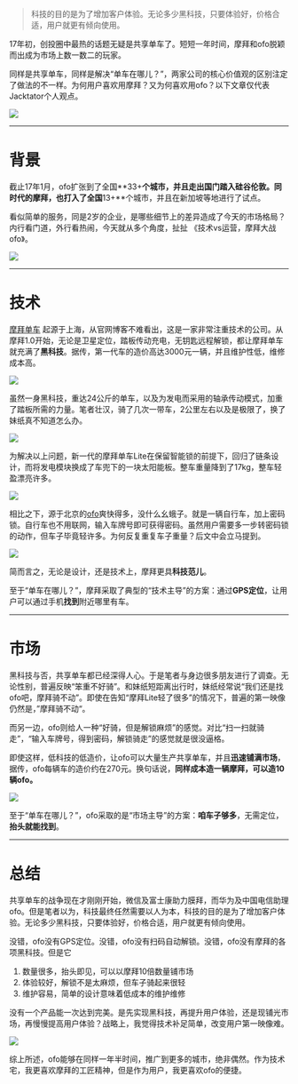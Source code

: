 > 科技的目的是为了增加客户体验。无论多少黑科技，只要体验好，价格合适，用户就更有倾向使用。

17年初，创投圈中最热的话题无疑是共享单车了。短短一年时间，摩拜和ofo脱颖而出成为市场上数一数二的玩家。

同样是共享单车，同样是解决“单车在哪儿？”，两家公司的核心价值观的区别注定了做法的不一样。为何用户喜欢用摩拜？又为何喜欢用ofo？以下文章仅代表Jacktator个人观点。

![](/assets/sharing-bike-banner.jpg)

---

# 背景

截止17年1月，ofo扩张到了全国**33+**个城市，并且走出国门踏入硅谷伦敦。同时代的摩拜，也打入了全国**13+**个城市，并且在新加坡等地进行了试点。

看似简单的服务，同是2岁的企业，是哪些细节上的差异造成了今天的市场格局？内行看门道，外行看热闹，今天就从多个角度，扯扯 《技术vs运营，摩拜大战ofo》。

![](/assets/bike-share.jpg)

---

# 技术

[摩拜单车](http://mobike.com/cn/) 起源于上海，从官网博客不难看出，这是一家非常注重技术的公司。从摩拜1.0开始，无论是卫星定位，踏板传动充电，无钥匙远程解锁，都让摩拜单车就充满了**黑科技**。据传，第一代车的造价高达3000元一辆，并且维护性低，维修成本高。

![](/assets/20170106102533772.png)

虽然一身黑科技，重达24公斤的单车，以及为发电而采用的轴承传动模式，加重了踏板所需的力量。笔者壮汉，骑了几次一带车，2公里左右以及是极限了，换了妹纸真不知道怎么办。

![](/assets/19c689fb2d5c4c38bfc8f50bdf2d8d35_th.jpg)

为解决以上问题，新一代的摩拜单车Lite在保留智能锁的前提下，回归了链条设计，而将发电模块换成了车兜下的一块太阳能板。整车重量降到了17kg，整车轻盈漂亮许多。

![](/assets/32d57b655fce82ba74d59672db59dec4.jpg)

相比之下，源于北京的[ofo](http://www.ofo.so/)爽快得多，没什么幺蛾子。就是一辆自行车，加上密码锁。自行车也不用联网，输入车牌号即可获得密码。虽然用户需要多一步转密码锁的动作，但车子毕竟轻许多。为何反复重复车子重量？后文中会立马提到。

![](/assets/e80461a4-cb40-11e6-96db-a1eec4097f76_1280x720.JPG)

简而言之，无论是设计，还是技术上，摩拜更具**科技范儿**。

至于“单车在哪儿？”，摩拜采取了典型的“技术主导”的方案：通过**GPS定位**，让用户可以通过手机**找到**附近哪里有车。

---

# 市场

黑科技与否，共享单车都已经深得人心。于是笔者与身边很多朋友进行了调查。无论性别，普遍反映“笨重不好骑”。和妹纸短距离出行时，妹纸经常说“我们还是找ofo吧，摩拜骑不动”。即使在告知“摩拜Lite轻了很多”的情况下，普遍的第一映像仍然是，”摩拜骑不动“。

而另一边，ofo则给人一种“好骑，但是解锁麻烦”的感觉。对比“扫一扫就骑走”，“输入车牌号，得到密码，解锁骑走”的感觉就是很没逼格。

即使这样，低科技的低造价，让ofo可以大量生产共享单车，并且**迅速铺满市场**，据传，ofo每辆车的造价约在270元。换句话说，**同样成本造一辆摩拜，可以造10辆ofo。** 

![](/assets/141304588.jpg)


至于“单车在哪儿？”，ofo采取的是“市场主导”的方案：**咱车子够多**，无需定位，**抬头就能找到**。

---

# 总结

共享单车的战争现在才刚刚开始，微信及富士康助力膜拜，而华为及中国电信助理ofo。但是笔者以为，科技最终任然需要以人为本，科技的目的是为了增加客户体验。无论多少黑科技，只要体验好，价格合适，用户就更有倾向使用。

没错，ofo没有GPS定位。没错，ofo没有扫码自动解锁。没错，ofo没有摩拜的各项黑科技。但是它

1. 数量很多，抬头即见，可以以摩拜10倍数量铺市场
1. 体验较好，解锁不是太麻烦，但车子骑起来很轻
1. 维护容易，简单的设计意味着低成本的维护维修

没有一个产品能一次达到完美。是先实现黑科技，再提升用户体验，还是现铺光市场，再慢慢提高用户体验？战略上，我觉得技术补足简单，改变用户第一映像难。

![](/assets/ofo.jpg)

综上所述，ofo能够在同样一年半时间，推广到更多的城市，绝非偶然。作为技术宅，我更喜欢摩拜的工匠精神，但是作为用户，我更喜欢ofo的便捷。
